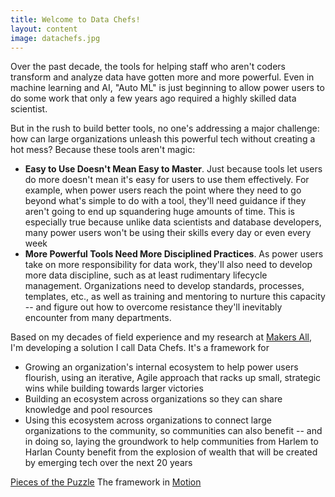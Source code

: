 ```yaml
---
title: Welcome to Data Chefs!
layout: content
image: datachefs.jpg
---
```


Over the past decade, the tools for helping staff who aren't coders transform and analyze data have gotten more and more powerful. Even in machine learning and AI, "Auto ML" is just beginning to allow power users to do some work that only a few years ago required a highly skilled data scientist.  

But in the rush to build better tools, no one's addressing a major challenge: how can large organizations unleash this powerful tech without creating a hot mess? Because these tools aren't magic:

- __Easy to Use Doesn't Mean Easy to Master__.  Just because tools let users do more doesn't mean it's easy for users to use them effectively. For example, when power users reach the point where they need to go beyond what's simple to do with a tool, they'll need guidance if they aren't going to end up squandering huge amounts of time. This is especially true because unlike data scientists and database developers, many power users won't be using their skills every day or even every week
- __More Powerful Tools Need More Disciplined Practices__.  As power users take on more responsibility for data work, they'll also need to develop more data discipline, such as at least rudimentary lifecycle management. Organizations need to develop standards, processes, templates, etc., as well as training and mentoring to nurture this capacity -- and figure out how to overcome resistance they'll inevitably encounter from many departments.

Based on my decades of field experience and my research at [Makers All](https://makersall.org/), I'm developing a solution I call Data Chefs. It's a framework for 

- Growing an organization's internal ecosystem to help power users flourish, using an iterative, Agile approach that racks up small, strategic wins while building towards larger victories
- Building an ecosystem across organizations so they can share knowledge and pool resources
- Using this ecosystem across organizations to connect large organizations to the community, so communities can also benefit -- and in doing so, laying the groundwork to help communities from Harlem to Harlan County benefit from the explosion of wealth that will be created by emerging tech over the next 20 years







[Pieces of the Puzzle](pages/puzzle-pieces.html)
The framework in [Motion](pages/steps.html)